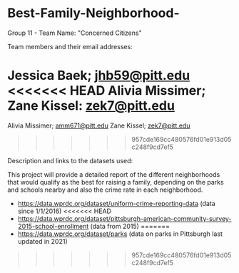 # Best-Family-Neighborhood-

Group 11 - Team Name: "Concerned Citizens"

Team members and their email addresses:

Jessica Baek; jhb59@pitt.edu
<<<<<<< HEAD
Alivia Missimer; 
Zane Kissel: zek7@pitt.edu
=======
Alivia Missimer; amm671@pitt.edu
Zane Kissel; zek7@pitt.edu
>>>>>>> 957cde169cc480576fd01e913d05c248f9cd7ef5


Description and links to the datasets used:

This project will provide a detailed report of the different neighborhoods that would qualify as the best for raising a family, depending on the parks and schools nearby and also the crime rate in each neighborhood.

- https://data.wprdc.org/dataset/uniform-crime-reporting-data (data since 1/1/2016)
<<<<<<< HEAD
- https://data.wprdc.org/dataset/pittsburgh-american-community-survey-2015-school-enrollment (data from 2015)
=======
- https://data.wprdc.org/dataset/parks (data on parks in Pittsburgh last updated in 2021)
>>>>>>> 957cde169cc480576fd01e913d05c248f9cd7ef5
